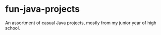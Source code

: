 # fun-java-projects
An assortment of casual Java projects, mostly from my junior year of high school.
